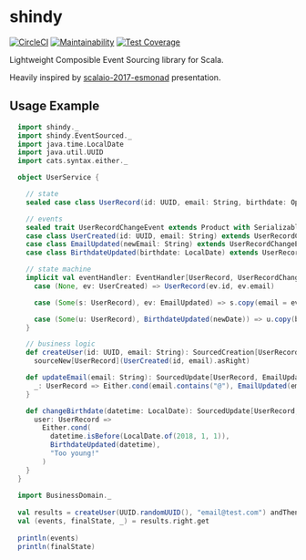 # shindy
[![CircleCI](https://circleci.com/gh/zyamba/shindy.svg?style=shield&circle-token=64e321432a5ce4e96a85cb9e02af5605155131af)](https://circleci.com/gh/zyamba/shindy)
[![Maintainability](https://api.codeclimate.com/v1/badges/1b81990fd51dbe537474/maintainability)](https://codeclimate.com/github/zyamba/shindy/maintainability)
[![Test Coverage](https://api.codeclimate.com/v1/badges/1b81990fd51dbe537474/test_coverage)](https://codeclimate.com/github/zyamba/shindy/test_coverage)

Lightweight Composible Event Sourcing library for Scala.

Heavily inspired by [scalaio-2017-esmonad](https://github.com/dohzya/scalaio-2017-esmonad) presentation.

## Usage Example

```scala
  import shindy._
  import shindy.EventSourced._
  import java.time.LocalDate
  import java.util.UUID
  import cats.syntax.either._

  object UserService {

    // state
    sealed case class UserRecord(id: UUID, email: String, birthdate: Option[LocalDate] = None)

    // events
    sealed trait UserRecordChangeEvent extends Product with Serializable
    case class UserCreated(id: UUID, email: String) extends UserRecordChangeEvent
    case class EmailUpdated(newEmail: String) extends UserRecordChangeEvent
    case class BirthdateUpdated(birthdate: LocalDate) extends UserRecordChangeEvent

    // state machine
    implicit val eventHandler: EventHandler[UserRecord, UserRecordChangeEvent] = EventHandler {
      case (None, ev: UserCreated) => UserRecord(ev.id, ev.email)

      case (Some(s: UserRecord), ev: EmailUpdated) => s.copy(email = ev.newEmail)

      case (Some(u: UserRecord), BirthdateUpdated(newDate)) => u.copy(birthdate = Some(newDate))
    }

    // business logic
    def createUser(id: UUID, email: String): SourcedCreation[UserRecord, UserCreated, Unit] =
      sourceNew[UserRecord](UserCreated(id, email).asRight)

    def updateEmail(email: String): SourcedUpdate[UserRecord, EmailUpdated, Unit] = source {
      _: UserRecord => Either.cond(email.contains("@"), EmailUpdated(email), "email is invalid")
    }

    def changeBirthdate(datetime: LocalDate): SourcedUpdate[UserRecord, BirthdateUpdated, Unit] = source {
      user: UserRecord =>
        Either.cond(
          datetime.isBefore(LocalDate.of(2018, 1, 1)),
          BirthdateUpdated(datetime),
          "Too young!"
        )
    }
  }
  
  import BusinessDomain._
  
  val results = createUser(UUID.randomUUID(), "email@test.com") andThen changeBirthdate(LocalDate.of(1970, 1, 1)) run
  val (events, finalState, _) = results.right.get
  
  println(events)
  println(finalState)
```
